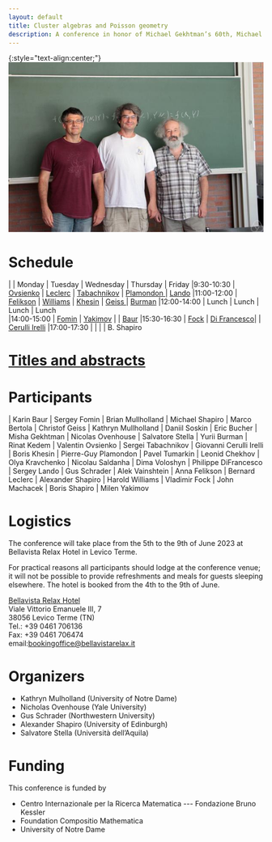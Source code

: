 ```yaml
---
layout: default
title: Cluster algebras and Poisson geometry
description: A conference in honor of Michael Gekhtman’s 60th, Michael Shapiro’s 60th and Alek Vainshtein’s 65th birthdays
---
```


{:style="text-align:center;"}
![Birthdayboys](./photo.jpg)

# Schedule

|                | Monday                             						   | Tuesday       								| Wednesday      							| Thursday            | Friday 
|9:30-10:30      | [Ovsienko](abstracts.html#ovsienko)                         | [Leclerc](abstracts.html#leclerc) 	    	| [Tabachnikov](abstracts.html#tabachnikov) | [Plamondon		](abstracts.html#plamondon		)    | [Lando](abstracts.html#lando)
|11:00-12:00     | [Felikson](abstracts.html#felikson)                         | [Williams](abstracts.html#williams)    	| [Khesin](abstracts.html#khesin)       	| [Geiss			](abstracts.html#geiss			)    | [Burman](abstracts.html#burman)
|12:00-14:00     | Lunch        						                       | Lunch         								| Lunch          							| Lunch				
|14:00-15:00     | [Fomin](abstracts.html#fomin)                               | [Yakimov](abstracts.html#yakimov)     		|                							| [Baur](abstracts.html#baur)
|15:30-16:30     | [Fock](abstracts.html#fock)                                 | [Di Francesco](abstracts.html#di-francesco)|                							| [Cerulli Irelli](abstracts.html#cerulli-irelli)
|17:00-17:30     |                                    						   |               								|                							| B. Shapiro

# [Titles and abstracts](abstracts.html)

# Participants

| Karin Baur				  | Sergey Fomin	  | Brian Mullholland	  | Michael Shapiro
| Marco Bertola               | Christof Geiss    | Kathryn Mullholland   | Daniil Soskin
| Eric Bucher                 | Misha Gekhtman    | Nicolas Ovenhouse     | Salvatore Stella
| Yurii Burman                | Rinat Kedem       | Valentin Ovsienko     | Sergei Tabachnikov
| Giovanni Cerulli Irelli     | Boris Khesin      | Pierre-Guy Plamondon  | Pavel Tumarkin
| Leonid Chekhov              | Olya Kravchenko   | Nicolau Saldanha      | Dima Voloshyn
| Philippe DiFrancesco        | Sergey Lando      | Gus Schrader          | Alek Vainshtein
| Anna Felikson               | Bernard Leclerc   | Alexander Shapiro     | Harold Williams
| Vladimir Fock               | John Machacek     | Boris Shapiro         | Milen Yakimov

# Logistics

The conference will take place from the 5th to the 9th of June 2023 at Bellavista
Relax Hotel in Levico Terme. 

For practical reasons all participants should lodge at the conference venue; it
will not be possible to provide refreshments and meals for guests sleeping
elsewhere. The hotel is booked from the 4th to the 9th of June.

[Bellavista Relax Hotel](https://www.bellavistarelax.it/)  
Viale Vittorio Emanuele III, 7  
38056 Levico Terme (TN)  
Tel.:  +39 0461 706136  
Fax:  +39 0461 706474  
email:[bookingoffice@bellavistarelax.it](mailto:bookingoffice@bellavistarelax.it)


# Organizers

- Kathryn Mulholland (University of Notre Dame)
- Nicholas Ovenhouse (Yale University)
- Gus Schrader (Northwestern University)
- Alexander Shapiro (University of Edinburgh)
- Salvatore Stella (Università dell’Aquila)

# Funding

This conference is funded by

- Centro Internazionale per la Ricerca Matematica --- Fondazione Bruno Kessler
- Foundation Compositio Mathematica
- University of Notre Dame
